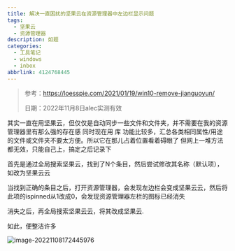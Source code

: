 ```yaml
---
title: 解决一直困扰的坚果云在资源管理器中左边栏显示问题
tags:
  - 坚果云
  - 资源管理器
description: 如题
categories:
  - 工具笔记
  - windows
  - inbox
abbrlink: 4124768445
---
```


>   参考：https://loesspie.com/2021/01/19/win10-remove-jianguoyun/
>
>   日期：2022年11月8日alec实测有效

其实一直在用坚果云，但仅仅是自动同步一些文件和文件夹，并不需要在我的资源管理器里有那么强的存在感
同时现在用 库 功能比较多，汇总各类相同属性/用途的文件或文件夹不要太方便。所以它在那儿占着位置看着碍眼了
但网上一堆方法都无效，只能自己上，搞定之后记录下

首先是通过全局搜索坚果云，找到了N个条目，然后尝试修改其名称（默认项），如改为坚果云云

当找到正确的条目之后，打开资源管理器，会发现左边栏会变成坚果云云，然后将此项的ispinned从1改成0，会发现资源管理器左栏的图标已经消失

消失之后，再全局搜索坚果云云，将其改成坚果云.



如此，便整洁许多

![image-20221108172445976](https://cdn.jsdelivr.net/gh/Alec-97/alec-s-images-cloud/img/202211081724039.png)